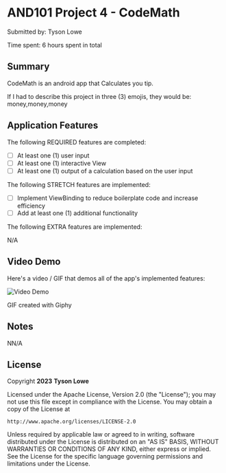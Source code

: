 <!-- (This is a comment) INSTRUCTIONS: Go through this page and fill out any **bolded** entries with their correct values.-->

# AND101 Project 4 - CodeMath

Submitted by: Tyson Lowe

Time spent: 6 hours spent in total

## Summary

CodeMath is an android app that Calculates you tip.

If I had to describe this project in three (3) emojis, they would be:  money,money,money
## Application Features

<!-- (This is a comment) Please be sure to change the [ ] to [x] for any features you completed.  If a feature is not checked [x], you might miss the points for that item! -->

The following REQUIRED features are completed:

- [ ] At least one (1) user input
- [ ] At least one (1) interactive View
- [ ] At least one (1) output of a calculation based on the user input

The following STRETCH features are implemented:

- [ ] Implement ViewBinding to reduce boilerplate code and increase efficiency
- [ ] Add at least one (1) additional functionality

The following EXTRA features are implemented:

N/A

## Video Demo

Here's a video / GIF that demos all of the app's implemented features:

<img src='https://media.giphy.com/media/v1.Y2lkPTc5MGI3NjExeDA3ajB2ODljNnZ0c3RscDh0aXZkeWMxMXAwNHkzbTk5anJvMmZqciZlcD12MV9pbnRlcm5hbF9naWZfYnlfaWQmY3Q9Zw/53bIB6v8zZEff5KJIY/giphy.gif' title='Video Demo' width='' alt='Video Demo' />

GIF created with Giphy

<!-- Recommended tools:
- [Kap](https://getkap.co/) for macOS
- [ScreenToGif](https://www.screentogif.com/) for Windows
- [peek](https://github.com/phw/peek) for Linux. -->

## Notes

NN/A

## License

Copyright **2023** **Tyson Lowe**

Licensed under the Apache License, Version 2.0 (the "License");
you may not use this file except in compliance with the License.
You may obtain a copy of the License at

    http://www.apache.org/licenses/LICENSE-2.0

Unless required by applicable law or agreed to in writing, software
distributed under the License is distributed on an "AS IS" BASIS,
WITHOUT WARRANTIES OR CONDITIONS OF ANY KIND, either express or implied.
See the License for the specific language governing permissions and
limitations under the License.
